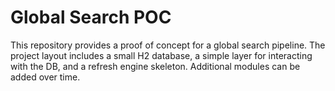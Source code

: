 # Global Search POC

This repository provides a proof of concept for a global search pipeline. The project layout includes a small H2 database, a simple layer for interacting with the DB, and a refresh engine skeleton. Additional modules can be added over time.



